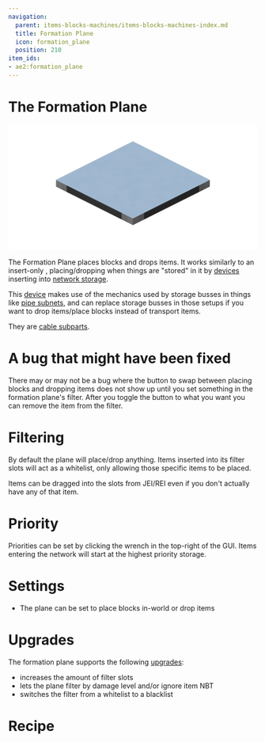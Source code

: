 ```yaml
---
navigation:
  parent: items-blocks-machines/items-blocks-machines-index.md
  title: Formation Plane
  icon: formation_plane
  position: 210
item_ids:
- ae2:formation_plane
---
```

# The Formation Plane

![A picture of a formation plane.](../assets/blocks/formation_plane.png)

The Formation Plane places blocks and drops items. It works similarly to an insert-only <ItemLink id="storage_bus" />,
placing/dropping when things are "stored" in it by [devices](../ae2-mechanics/devices.md) inserting into [network storage](../ae2-mechanics/import-export-storage.md).

This [device](../ae2-mechanics/devices.md) makes use of the mechanics used by storage busses in things like [pipe subnets](../example_setups/pipe-subnet.md),
and can replace storage busses in those setups if you want to drop items/place blocks instead of transport items.

They are [cable subparts](../ae2-mechanics/cable-subparts.md).

# A bug that might have been fixed

There may or may not be a bug where the button to swap between placing blocks and dropping items does not show up
until you set something in the formation plane's filter. After you toggle the button to what you want you can remove the item
from the filter.

# Filtering

By default the plane will place/drop anything. Items inserted into its filter slots will act as a whitelist, only
allowing those specific items to be placed.

Items can be dragged into the slots from JEI/REI even if you don't actually have any of that item.

# Priority

Priorities can be set by clicking the wrench in the top-right of the GUI.
Items entering the network will start at the highest priority storage.

# Settings

- The plane can be set to place blocks in-world or drop items

# Upgrades

The formation plane supports the following [upgrades](upgrade_cards.md):

- <ItemLink id="capacity_card" /> increases the amount of filter slots
- <ItemLink id="fuzzy_card" /> lets the plane filter by damage level and/or ignore item NBT
- <ItemLink id="inverter_card" /> switches the filter from a whitelist to a blacklist

# Recipe

<RecipeFor id="formation_plane" />